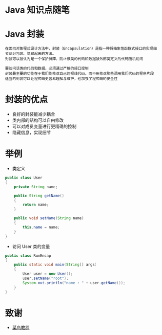 # Java 知识点随笔

# Java 封装
```
在面向对象程式设计方法中，封装（Encapsulation）是指一种将抽象性函数式接口的实现细节部分包装、隐藏起来的方法。
封装可以被认为是一个保护屏障，防止该类的代码和数据被外部类定义的代码随机访问

要访问该类的代码和数据，必须通过严格的接口控制
封装最主要的功能在于我们能修改自己的视线代码，而不用修改那些调用我们代码的程序片段
适当的封装可以让程式码更容易理解与维护，也加强了程式码的安全性
```

# 封装的优点
- 良好的封装能减少耦合
- 类内部的结构可以自由修改
- 可以对成员变量进行更精确的控制
- 隐藏信息，实现细节

# 举例
- 类定义
```Java
public class User 
{
	private String name;

	public String getName()
	{
		return name;
	}

	public void setName(String name)
	{
		this.name = name;
	}
}
```

- 访问 User 类的变量
```Java
public class RunEncap
{
	public static void main(String[] args)
	{
		User user = new User();
		user.setName("root");
		System.out.println("name : " + user.getName());
	}
}
```

# 致谢
- [菜鸟教程](https://www.runoob.com/)